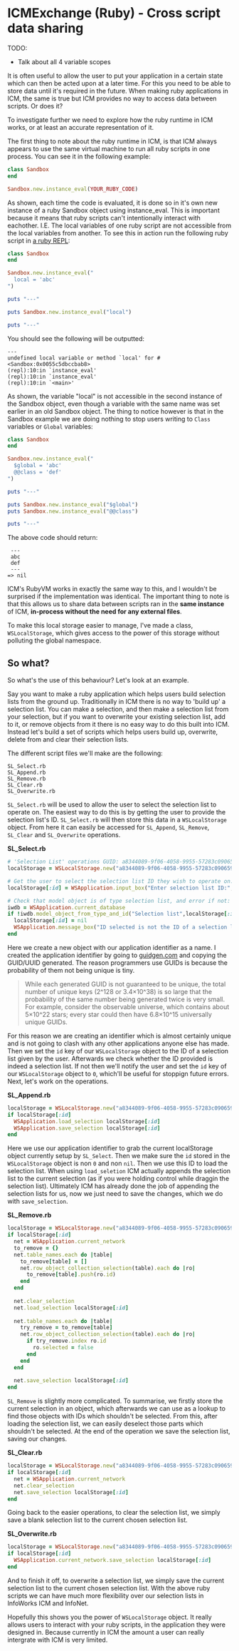 # ICMExchange (Ruby) - Cross script data sharing

TODO:

* Talk about all 4 variable scopes

It is often useful to allow the user to put your application in a certain state which can then be acted upon at a later time. For this you need to be able to store data until it's required in the future. When making ruby applications in ICM, the same is true but ICM provides no way to access data between scripts. Or does it?

To investigate further we need to explore how the ruby runtime in ICM works, or at least an accurate representation of it.

The first thing to note about the ruby runtime in ICM, is that ICM always appears to use the same virtual machine to run all ruby scripts in one process. You can see it in the following example:

```ruby
class Sandbox
end

Sandbox.new.instance_eval(YOUR_RUBY_CODE)
```

As shown, each time the code is evaluated, it is done so in it's own new instance of a ruby Sandbox object using instance_eval.  This is important because it means that ruby scripts can't intentionally interact with eachother. I.E. The local variables of one ruby script are not accessible from the local variables from another. To see this in action run the following ruby script in [a ruby REPL](https://repl.it/languages/ruby):

```ruby
class Sandbox
end

Sandbox.new.instance_eval("
  local = 'abc'
")

puts "---"

puts Sandbox.new.instance_eval("local")

puts "---"
```

You should see the following will be outputted:

```
---
undefined local variable or method `local' for #<Sandbox:0x0055c5dbccbab8>
(repl):10:in `instance_eval'
(repl):10:in `instance_eval'
(repl):10:in `<main>'
```

As shown, the variable "local" is not accessible in the second instance of the Sandbox object, even though a variable with the same name was set earlier in an old Sandbox object. The thing to notice however is that in the Sandbox example we are doing nothing to stop users writing to `Class` variables or `Global` variables:

```ruby
class Sandbox
end

Sandbox.new.instance_eval("
  $global = 'abc'
  @@class = 'def'
")

puts "---"

puts Sandbox.new.instance_eval("$global")
puts Sandbox.new.instance_eval("@@class")

puts "---"
```

The above code should return:

```
 ---
 abc
 def
 ---
=> nil
```

ICM's RubyVM works in exactly the same way to this, and I wouldn't be surprised if the implementation was identical. The important thing to note is that this allows us to share data between scripts ran in the **same instance** of ICM, **in-process without the need for any external files**.

To make this local storage easier to manage, I've made a class, `WSLocalStorage`, which gives access to the power of this storage without polluting the global namespace.

## So what?

So what's the use of this behaviour? Let's look at an example.

Say you want to make a ruby application which helps users build selection lists from the ground up. Traditionally in ICM there is no way to 'build up' a selection list. You can make a selection, and then make a selection list from your selection, but if you want to overwrite your existing selection list, add to it, or remove objects from it there is no easy way to do this built into ICM. Instead let's build a set of scripts which helps users build up, overwrite, delete from and clear their selection lists.

The different script files we'll make are the following:

```
SL_Select.rb
SL_Append.rb
SL_Remove.rb
SL_Clear.rb
SL_Overwrite.rb
```

`SL_Select.rb` will be used to allow the user to select the selection list to operate on. The easiest way to do this is by getting the user to provide the selection list's ID. `SL_Select.rb` will then store this data in a `WSLocalStorage` object. From here it can easily be accessed for `SL_Append`, `SL_Remove`, `SL_Clear` and `SL_Overwrite` operations.

**SL_Select.rb**

```ruby
# 'Selection List' operations GUID: a8344089-9f06-4058-9955-57283c090659
localStorage = WSLocalStorage.new("a8344089-9f06-4058-9955-57283c090659")

# Get the user to select the selection list ID they wish to operate on:
localStorage[:id] = WSApplication.input_box("Enter selection list ID:", "Select selection list", "").to_i

# Check that model object is of type selection list, and error if not:
iwdb = WSApplication.current_database
if !iwdb.model_object_from_type_and_id("Selection list",localStorage[:id])
  localStorage[:id] = nil
  WSApplication.message_box("ID selected is not the ID of a selection list.","!","OK",nil)
end
```

Here we create a new object with our application identifier as a name. I created the application identifier by going to [guidgen.com](https://www.guidgen.com/) and copying the GUID/UUID generated. The reason programmers use GUIDs is because the probability of them not being unique is tiny.

> While each generated GUID is not guaranteed to be unique, the total number of unique keys (2^128 or 3.4×10^38) is so large that the probability of the same number being generated twice is very small. For example, consider the observable universe, which contains about 5×10^22 stars; every star could then have 6.8×10^15 universally unique GUIDs.

For this reason we are creating an identifier which is almost certainly unique and is not going to clash with any other applications anyone else has made. Then we set the `id` key of our `WSLocalStorage` object to the ID of a selection list given by the user. Afterwards we check whether the ID provided is indeed a selection list. If not then we'll notify the user and set the `id` key of our `WSLocalStorage` object to `0`, which'll be useful for stoppign future errors. Next, let's work on the operations.

**SL_Append.rb**

```ruby
localStorage = WSLocalStorage.new("a8344089-9f06-4058-9955-57283c090659")
if localStorage[:id]
  WSApplication.load_selection localStorage[:id]
  WSApplication.save_selection localStorage[:id]
end
```

Here we use our application identifier to grab the current localStorage object currently setup by `SL_Select`. Then we make sure the `id` stored in the `WSLocalStorage` object is non `0` and non `nil`. Then we use this ID to load the selection list. When using `load_seletion` ICM actually appends the selection list to the current selection (as if you were holding control while draggin the selection list). Ultimately ICM has already done the job of appending the selection lists for us, now we just need to save the changes, which we do with `save_selection`.

**SL_Remove.rb**

```ruby
localStorage = WSLocalStorage.new("a8344089-9f06-4058-9955-57283c090659")
if localStorage[:id]
  net = WSApplication.current_network
  to_remove = {}
  net.table_names.each do |table|
    to_remove[table] = []
    net.row_object_collection_selection(table).each do |ro|
      to_remove[table].push(ro.id)
    end
  end
  
  net.clear_selection
  net.load_selection localStorage[:id]
  
  net.table_names.each do |table|
    try_remove = to_remove[table]
    net.row_object_collection_selection(table).each do |ro|
      if try_remove.index ro.id
        ro.selected = false
      end
    end
  end
  
  net.save_selection localStorage[:id]
end
```

`SL_Remove` is slightly more complicated. To summarise, we firstly store the current selection in an object, which afterwards we can use as a lookup to find those objects with IDs which shouldn't be selected. From this, after loading the selection list, we can easily deselect those parts which shouldn't be selected. At the end of the operation we save the selection list, saving our changes.

**SL_Clear.rb**

```ruby
localStorage = WSLocalStorage.new("a8344089-9f06-4058-9955-57283c090659")
if localStorage[:id]
  net = WSApplication.current_network
  net.clear_selection
  net.save_selection localStorage[:id]
end
```

Going back to the easier operations, to clear the selection list, we simply save a blank selection list to the current chosen selection list.

**SL_Overwrite.rb**

```ruby
localStorage = WSLocalStorage.new("a8344089-9f06-4058-9955-57283c090659")
if localStorage[:id]
  WSApplication.current_network.save_selection localStorage[:id]
end
```

And to finish it off, to overwrite a selection list, we simply save the current selection list to the current chosen selection list. With the above ruby scripts we can have much more flexibility over our selection lists in InfoWorks ICM and InfoNet.

Hopefully this shows you the power of `WSLocalStorage` object. It really allows users to interact with your ruby scripts, in the application they were designed in. Because currently in ICM the amount a user can really intergrate with ICM is very limited.
